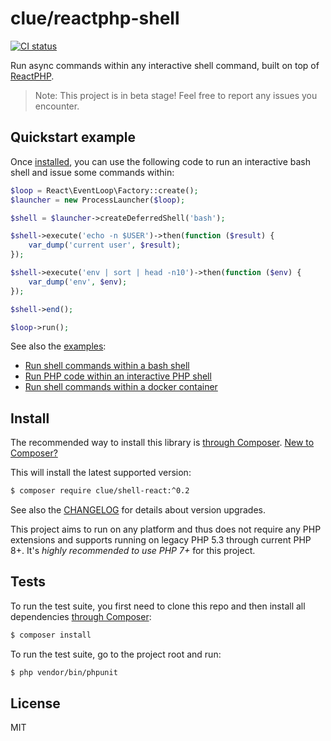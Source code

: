 # clue/reactphp-shell

[![CI status](https://github.com/clue/reactphp-shell/workflows/CI/badge.svg)](https://github.com/clue/reactphp-shell/actions)

Run async commands within any interactive shell command, built on top of [ReactPHP](https://reactphp.org/).

> Note: This project is in beta stage! Feel free to report any issues you encounter.

## Quickstart example

Once [installed](#install), you can use the following code to run an interactive
bash shell and issue some commands within:

```php
$loop = React\EventLoop\Factory::create();
$launcher = new ProcessLauncher($loop);

$shell = $launcher->createDeferredShell('bash');

$shell->execute('echo -n $USER')->then(function ($result) {
    var_dump('current user', $result);
});

$shell->execute('env | sort | head -n10')->then(function ($env) {
    var_dump('env', $env);
});

$shell->end();

$loop->run();
```

See also the [examples](examples):

* [Run shell commands within a bash shell](examples/bash.php)
* [Run PHP code within an interactive PHP shell](examples/php.php)
* [Run shell commands within a docker container](examples/docker.php)

## Install

The recommended way to install this library is [through Composer](https://getcomposer.org).
[New to Composer?](https://getcomposer.org/doc/00-intro.md)

This will install the latest supported version:

```bash
$ composer require clue/shell-react:^0.2
```

See also the [CHANGELOG](CHANGELOG.md) for details about version upgrades.

This project aims to run on any platform and thus does not require any PHP
extensions and supports running on legacy PHP 5.3 through current PHP 8+.
It's *highly recommended to use PHP 7+* for this project.

## Tests

To run the test suite, you first need to clone this repo and then install all
dependencies [through Composer](https://getcomposer.org):

```bash
$ composer install
```

To run the test suite, go to the project root and run:

```bash
$ php vendor/bin/phpunit
```

## License

MIT
